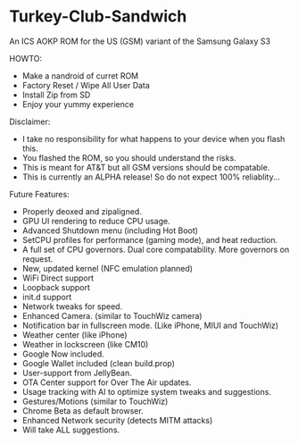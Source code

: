 Turkey-Club-Sandwich
====================

An ICS AOKP ROM for the US (GSM) variant of the Samsung Galaxy S3

HOWTO:
* Make a nandroid of curret ROM
* Factory Reset / Wipe All User Data
* Install Zip from SD
* Enjoy your yummy experience

Disclaimer:
* I take no responsibility for what happens to your device when you flash this.
* You flashed the ROM, so you should understand the risks.
* This is meant for AT&T but all GSM versions should be compatable.
* This is currently an ALPHA release! So do not expect 100% reliablity...

Future Features:
* Properly deoxed and zipaligned.
* GPU UI rendering to reduce CPU usage.
* Advanced Shutdown menu (including Hot Boot)
* SetCPU profiles for performance (gaming mode), and heat reduction.
* A full set of CPU governors. Dual core compatability. More governors on request.
* New, updated kernel (NFC emulation planned)
* WiFi Direct support
* Loopback support
* init.d support
* Network tweaks for speed.
* Enhanced Camera. (similar to TouchWiz camera)
* Notification bar in fullscreen mode. (Like iPhone, MIUI and TouchWiz)
* Weather center (like iPhone)
* Weather in lockscreen (like CM10)
* Google Now included.
* Google Wallet included (clean build.prop)
* User-support from JellyBean.
* OTA Center support for Over The Air updates.
* Usage tracking with AI to optimize system tweaks and suggestions.
* Gestures/Motions (similar to TouchWiz)
* Chrome Beta as default browser.
* Enhanced Network security (detects MITM attacks)
* Will take ALL suggestions.